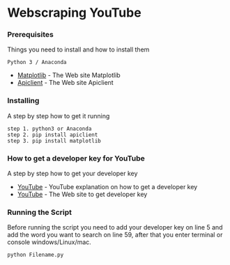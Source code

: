 # Webscraping YouTube

### Prerequisites

Things you need to install and how to install them
```
Python 3 / Anaconda
```
* [Matplotlib](https://matplotlib.org/api/pyplot_api.html) - The Web site  Matplotlib
* [Apiclient](https://pypi.org/project/apiclient/) - The Web site  Apiclient

### Installing

A step by step how to get it running
```
step 1. python3 or Anaconda
step 2. pip install apiclient
step 3. pip install matplotlib
```

### How to get a developer key for YouTube

A step by step how to get your developer key

* [YouTube](https://youtu.be/Im69kzhpR3I) - YouTube explanation on how to get a developer key
* [YouTube](https://code.google.com/apis/console) - The Web site to get developer key

### Running the Script

Before running the script you need to add your developer key on line 5 and add the word you want to search on line 59, after that you enter terminal or console windows/Linux/mac.  
```
python Filename.py
```

